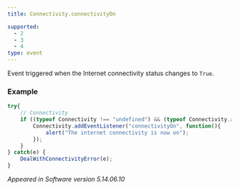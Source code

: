 ```yaml
---
title: Connectivity.connectivityOn

supported:
  - 2
  - 3
  - 4
type: event
---
```

Event triggered when the Internet connectivity status changes to `True`.

### Example

```javascript
try{
	// Connectivity
	if ((typeof Connectivity !== "undefined") && (typeof Connectivity.addEventListener !== "undefined")) {
		Connectivity.addEventListener("connectivityOn", function(){
			alert("The internet connectivity is now on");
		});
	}
} catch(e) {
	DealWithConnectivityError(e);
}
```

*Appeared in Software version 5.14.06.10*